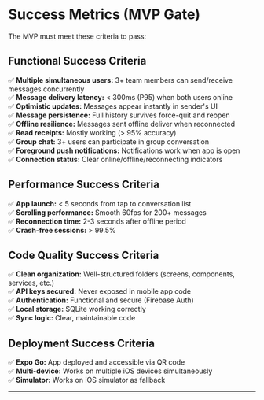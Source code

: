 # Success Metrics (MVP Gate)

The MVP must meet these criteria to pass:

## Functional Success Criteria

✅ **Multiple simultaneous users:** 3+ team members can send/receive messages concurrently  
✅ **Message delivery latency:** < 300ms (P95) when both users online  
✅ **Optimistic updates:** Messages appear instantly in sender's UI  
✅ **Message persistence:** Full history survives force-quit and reopen  
✅ **Offline resilience:** Messages sent offline deliver when reconnected  
✅ **Read receipts:** Mostly working (> 95% accuracy)  
✅ **Group chat:** 3+ users can participate in group conversation  
✅ **Foreground push notifications:** Notifications work when app is open  
✅ **Connection status:** Clear online/offline/reconnecting indicators  

## Performance Success Criteria

✅ **App launch:** < 5 seconds from tap to conversation list  
✅ **Scrolling performance:** Smooth 60fps for 200+ messages  
✅ **Reconnection time:** 2-3 seconds after offline period  
✅ **Crash-free sessions:** > 99.5%  

## Code Quality Success Criteria

✅ **Clean organization:** Well-structured folders (screens, components, services, etc.)  
✅ **API keys secured:** Never exposed in mobile app code  
✅ **Authentication:** Functional and secure (Firebase Auth)  
✅ **Local storage:** SQLite working correctly  
✅ **Sync logic:** Clear, maintainable code  

## Deployment Success Criteria

✅ **Expo Go:** App deployed and accessible via QR code  
✅ **Multi-device:** Works on multiple iOS devices simultaneously  
✅ **Simulator:** Works on iOS simulator as fallback  

---
